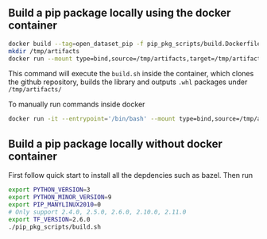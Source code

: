 ## Build a pip package locally using the docker container

```bash
docker build --tag=open_dataset_pip -f pip_pkg_scripts/build.Dockerfile .
mkdir /tmp/artifacts
docker run --mount type=bind,source=/tmp/artifacts,target=/tmp/artifacts -e "PYTHON_VERSION=3" -e "PYTHON_MINOR_VERSION=9" -e "PIP_MANYLINUX2010=1" -e "TF_VERSION=2.11.0" open_dataset_pip
```

This command will execute the `build.sh` inside the container, which clones the
github repository, builds the library and outputs `.whl` packages under
`/tmp/artifacts/`

To manually run commands inside docker

```bash
docker run -it --entrypoint='/bin/bash' --mount type=bind,source=/tmp/artifacts,target=/tmp/artifacts -e "PYTHON_VERSION=3" -e "PYTHON_MINOR_VERSION=9" -e "PIP_MANYLINUX2010=1" -e "TF_VERSION=2.11.0" open_dataset_pip
```

## Build a pip package locally without docker container

First follow quick start to install all the depdencies such as bazel. Then run

```bash
export PYTHON_VERSION=3
export PYTHON_MINOR_VERSION=9
export PIP_MANYLINUX2010=0
# Only support 2.4.0, 2.5.0, 2.6.0, 2.10.0, 2.11.0
export TF_VERSION=2.6.0
./pip_pkg_scripts/build.sh
```
